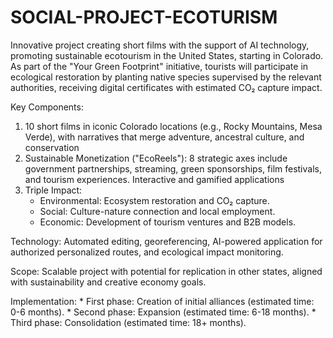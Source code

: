# SOCIAL-PROJECT-ECOTURISM
Innovative project creating short films with the support of AI technology, promoting sustainable ecotourism in the United States, starting in Colorado. As part of the "Your Green Footprint" initiative, tourists will participate in ecological restoration by planting native species supervised by the relevant authorities, receiving digital certificates with estimated CO₂ capture impact.

Key Components:
1.	10 short films in iconic Colorado locations (e.g., Rocky Mountains, Mesa Verde), with narratives that merge adventure, ancestral culture, and conservation
2.	Sustainable Monetization ("EcoReels"): 8 strategic axes include government partnerships, streaming, green sponsorships, film festivals, and tourism experiences. Interactive and gamified applications
3.	Triple Impact:
    *	Environmental: Ecosystem restoration and CO₂ capture.
    *	Social: Culture-nature connection and local employment.
    *	Economic: Development of tourism ventures and B2B models.

Technology:
Automated editing, georeferencing, AI-powered application for authorized personalized routes, and ecological impact monitoring.

Scope:
Scalable project with potential for replication in other states, aligned with sustainability and creative economy goals.

Implementation:
    *	First phase: Creation of initial alliances (estimated time: 0-6 months).
    *	Second phase: Expansion (estimated time: 6-18 months).
    *	Third phase: Consolidation (estimated time: 18+ months).

